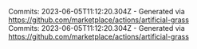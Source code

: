 Commits: 2023-06-05T11:12:20.304Z - Generated via https://github.com/marketplace/actions/artificial-grass
<br>
Commits: 2023-06-05T11:12:20.304Z - Generated via https://github.com/marketplace/actions/artificial-grass
<br>
